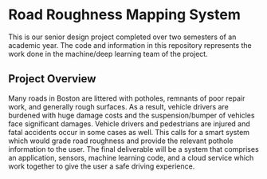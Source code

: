 # Road Roughness Mapping System

This is our senior design project completed over two semesters of an academic year. The code and information in this repository represents the work done in the machine/deep learning team of the project.

## Project Overview

Many roads in Boston are littered with potholes, remnants of poor repair work, and generally rough surfaces. As a result, vehicle drivers are burdened with huge damage costs and the suspension/bumper of vehicles face significant damages. Vehicle drivers and pedestrians are injured and fatal accidents occur in some cases as well. This calls for a smart system which would grade road roughness and provide the relevant pothole information to the user. The final deliverable will be a system that comprises an application, sensors, machine learning code, and a cloud service which work together to give the user a safe driving experience.
